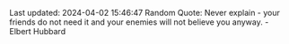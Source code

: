 Last updated: 2024-04-02 15:46:47
Random Quote: Never explain - your friends do not need it and your enemies will not believe you anyway. - Elbert Hubbard
